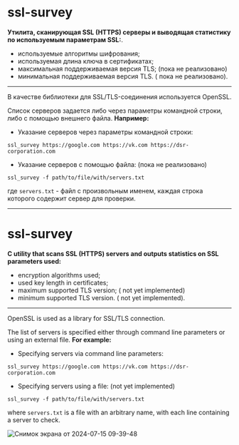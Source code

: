 # ssl-survey

**Утилита, сканирующая SSL (HTTPS) серверы и выводящая статистику по используемым параметрам SSL:**.
- используемые алгоритмы шифрования;
- используемая длина ключа в сертификатах;
- максимальная поддерживаемая версия TLS; (пока не реализовано)
- минимальная поддерживаемая версия TLS. ( пока не реализовано).

------
В качестве библиотеки для SSL/TLS-соединения используется OpenSSL.

Список серверов задается либо через параметры командной строки, либо с помощью внешнего файла. 
**Например:**
- Указание серверов через параметры командной строки:
 ```
ssl_survey https://google.com https://vk.com https://dsr-corporation.com
 ```
- Указание серверов с помощью файла: (пока не реализовано)
```
ssl_survey -f path/to/file/with/servers.txt
```
где `servers.txt` - файл с произвольным именем, каждая строка которого содержит сервер для проверки.


------
# ssl-survey

**C utility that scans SSL (HTTPS) servers and outputs statistics on SSL parameters used:**
- encryption algorithms used;
- used key length in certificates;
- maximum supported TLS version; ( not yet implemented)
- minimum supported TLS version. ( not yet implemented).

------
OpenSSL is used as a library for SSL/TLS connection.

The list of servers is specified either through command line parameters or using an external file. 
**For example:**
- Specifying servers via command line parameters:
 ```
ssl_survey https://google.com https://vk.com https://dsr-corporation.com
 ```
- Specifying servers using a file: (not yet implemented)
```
ssl_survey -f path/to/file/with/servers.txt
```
where `servers.txt` is a file with an arbitrary name, with each line containing a server to check.

![Снимок экрана от 2024-07-15 09-39-48](https://github.com/user-attachments/assets/2e1de332-3a26-4860-896e-4526d9a579a9)

